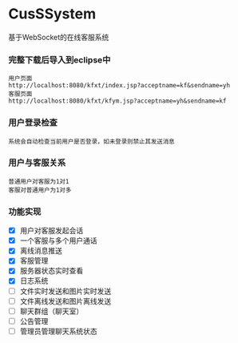 # CusSSystem
基于WebSocket的在线客服系统
### 完整下载后导入到eclipse中

```
用户页面
http://localhost:8080/kfxt/index.jsp?acceptname=kf&sendname=yh
客服页面
http://localhost:8080/kfxt/kfym.jsp?acceptname=yh&sendname=kf
```

### 用户登录检查

```
系统会自动检查当前用户是否登录，如未登录则禁止其发送消息
```

### 用户与客服关系

```
普通用户对客服为1对1
客服对普通用户为1对多
```

### 功能实现
- [x] 用户对客服发起会话
- [x] 一个客服与多个用户通话
- [x] 离线消息推送
- [x] 客服管理
- [x] 服务器状态实时查看
- [x] 日志系统
- [ ] 文件实时发送和图片实时发送
- [ ] 文件离线发送和图片离线发送
- [ ] 聊天群组（聊天室）
- [ ] 公告管理
- [ ] 管理员管理聊天系统状态
